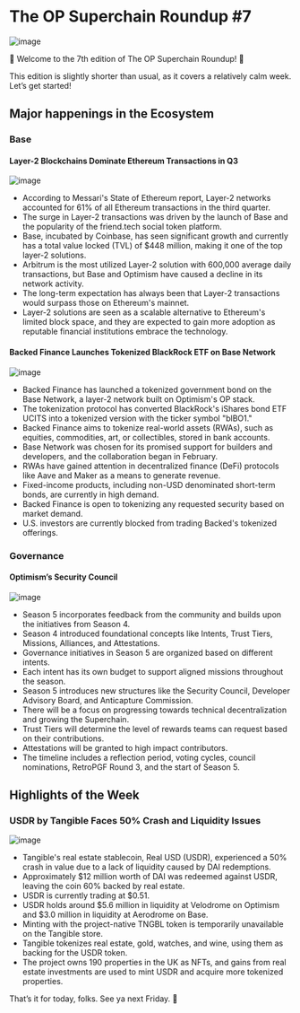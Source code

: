 # The OP Superchain Roundup #7
![image](https://github.com/The-OP-Superchain-Roundup/weekly-roundup/assets/147209458/011965cc-7ac0-4a14-8b2a-9e85252fa4fe)

🌟 Welcome to the 7th edition of The OP Superchain Roundup! 🌟 

This edition is slightly shorter than usual, as it covers a relatively calm week. Let’s get started!

## Major happenings in the Ecosystem
### Base
#### Layer-2 Blockchains Dominate Ethereum Transactions in Q3
![image](https://github.com/The-OP-Superchain-Roundup/weekly-roundup/assets/147209458/ef02ef22-723f-41d9-8055-3b38e9b9b7ab)

- According to Messari's State of Ethereum report, Layer-2 networks accounted for 61% of all Ethereum transactions in the third quarter.
- The surge in Layer-2 transactions was driven by the launch of Base and the popularity of the friend.tech social token platform.
- Base, incubated by Coinbase, has seen significant growth and currently has a total value locked (TVL) of $448 million, making it one of the top layer-2 solutions.
- Arbitrum is the most utilized Layer-2 solution with 600,000 average daily transactions, but Base and Optimism have caused a decline in its network activity.
- The long-term expectation has always been that Layer-2 transactions would surpass those on Ethereum's mainnet.
- Layer-2 solutions are seen as a scalable alternative to Ethereum's limited block space, and they are expected to gain more adoption as reputable financial institutions embrace the technology.

#### Backed Finance Launches Tokenized BlackRock ETF on Base Network
![image](https://github.com/The-OP-Superchain-Roundup/weekly-roundup/assets/147209458/e50a8731-c4e2-45da-b074-dd5755bc05f6)

- Backed Finance has launched a tokenized government bond on the Base Network, a layer-2 network built on Optimism's OP stack.
- The tokenization protocol has converted BlackRock's iShares bond ETF UCITS into a tokenized version with the ticker symbol "blBO1."
- Backed Finance aims to tokenize real-world assets (RWAs), such as equities, commodities, art, or collectibles, stored in bank accounts.
- Base Network was chosen for its promised support for builders and developers, and the collaboration began in February.
- RWAs have gained attention in decentralized finance (DeFi) protocols like Aave and Maker as a means to generate revenue.
- Fixed-income products, including non-USD denominated short-term bonds, are currently in high demand.
- Backed Finance is open to tokenizing any requested security based on market demand.
- U.S. investors are currently blocked from trading Backed's tokenized offerings.

### Governance
#### Optimism’s Security Council
![image](https://github.com/The-OP-Superchain-Roundup/weekly-roundup/assets/147209458/41f775b1-0e66-4134-b93d-9e4a213a2d32)

- Season 5 incorporates feedback from the community and builds upon the initiatives from Season 4.
- Season 4 introduced foundational concepts like Intents, Trust Tiers, Missions, Alliances, and Attestations.
- Governance initiatives in Season 5 are organized based on different intents.
- Each intent has its own budget to support aligned missions throughout the season.
- Season 5 introduces new structures like the Security Council, Developer Advisory Board, and Anticapture Commission.
- There will be a focus on progressing towards technical decentralization and growing the Superchain.
- Trust Tiers will determine the level of rewards teams can request based on their contributions.
- Attestations will be granted to high impact contributors.
- The timeline includes a reflection period, voting cycles, council nominations, RetroPGF Round 3, and the start of Season 5.

## Highlights of the Week
### USDR by Tangible Faces 50% Crash and Liquidity Issues
![image](https://github.com/The-OP-Superchain-Roundup/weekly-roundup/assets/147209458/32a049af-d024-4ffa-b363-c2f16142a6e8)

- Tangible's real estate stablecoin, Real USD (USDR), experienced a 50% crash in value due to a lack of liquidity caused by DAI redemptions.
- Approximately $12 million worth of DAI was redeemed against USDR, leaving the coin 60% backed by real estate.
- USDR is currently trading at $0.51.
- USDR holds around $5.6 million in liquidity at Velodrome on Optimism and $3.0 million in liquidity at Aerodrome on Base.
- Minting with the project-native TNGBL token is temporarily unavailable on the Tangible store.
- Tangible tokenizes real estate, gold, watches, and wine, using them as backing for the USDR token.
- The project owns 190 properties in the UK as NFTs, and gains from real estate investments are used to mint USDR and acquire more tokenized properties.

That’s it for today, folks. See ya next Friday. 🧢
